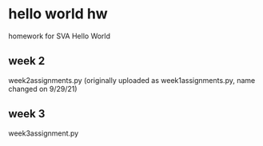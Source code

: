 # hello world hw
 homework for SVA Hello World

## week 2
week2assignments.py
(originally uploaded as week1assignments.py, name changed on 9/29/21)

## week 3
week3assignment.py

